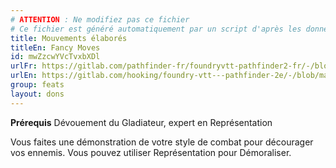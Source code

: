 ```yaml
---
# ATTENTION : Ne modifiez pas ce fichier
# Ce fichier est généré automatiquement par un script d'après les données du module Foundry VTT officiel et de sa traduction
title: Mouvements élaborés
titleEn: Fancy Moves
id: mwZzcwYVcTvxbXDl
urlFr: https://gitlab.com/pathfinder-fr/foundryvtt-pathfinder2-fr/-/blob/master/data/feats/mwZzcwYVcTvxbXDl.htm
urlEn: https://gitlab.com/hooking/foundry-vtt---pathfinder-2e/-/blob/master/packs/data/feats.db/fancy-moves.json
group: feats
layout: dons
---
```

**Prérequis** <a class="entity-link" data-pack="pf2e.feats-srd" data-id="Dm0YMEvSY0qg0jA0" draggable="true">Dévouement du Gladiateur</a>, expert en Représentation

Vous faites une démonstration de votre style de combat pour décourager vos ennemis. Vous pouvez utiliser Représentation pour <a class="entity-link" data-pack="pf2e.actionspf2e" data-id="2u915NdUyQan6uKF" draggable="true">Démoraliser</a>.


